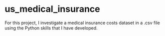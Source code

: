 # us_medical_insurance
For this project, I investigate a medical insurance costs dataset in a .csv file using the Python skills that I have developed.

